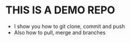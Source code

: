 # THIS IS A DEMO REPO
- I show you how to git clone, commit and push
- Also how to pull, merge and branches

